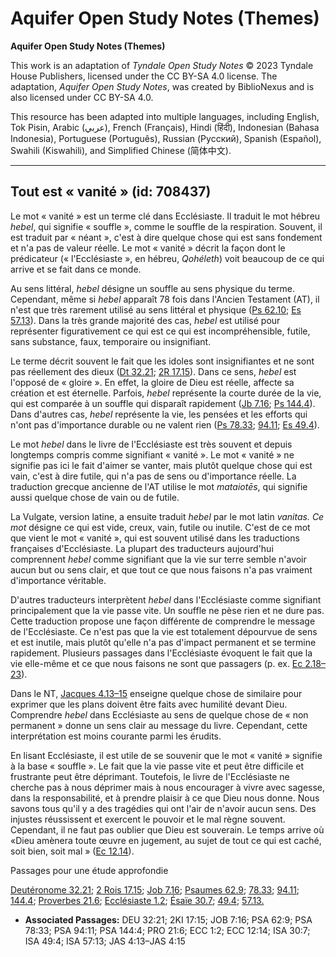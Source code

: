# Aquifer Open Study Notes (Themes)

**Aquifer Open Study Notes (Themes)**

This work is an adaptation of *Tyndale Open Study Notes* © 2023 Tyndale House Publishers, licensed under the CC BY\-SA 4\.0 license. The adaptation, *Aquifer Open Study Notes*, was created by BiblioNexus and is also licensed under CC BY\-SA 4\.0\.

This resource has been adapted into multiple languages, including English, Tok Pisin, Arabic (عربي), French (Français), Hindi (हिंदी), Indonesian (Bahasa Indonesia), Portuguese (Português), Russian (Русский), Spanish (Español), Swahili (Kiswahili), and Simplified Chinese (简体中文).



--------------------------------

## Tout est « vanité » (id: 708437)

Le mot « vanité » est un terme clé dans Ecclésiaste. Il traduit le mot hébreu *hebel*, qui signifie « souffle », comme le souffle de la respiration. Souvent, il est traduit par « néant », c'est à dire quelque chose qui est sans fondement et n'a pas de valeur réelle. Le mot « vanité » décrit la façon dont le prédicateur (« l'Ecclésiaste », en hébreu, *Qohéleth*) voit beaucoup de ce qui arrive et se fait dans ce monde. 

Au sens littéral, *hebel* désigne un souffle au sens physique du terme. Cependant, même si *hebel* apparaît 78 fois dans l'Ancien Testament (AT), il n'est que très rarement utilisé au sens littéral et physique ([Ps 62\.10](https://ref.ly/Ps62:9); [Es 57\.13](https://ref.ly/Isa57:13)). Dans la très grande majorité des cas, *hebel* est utilisé pour représenter figurativement ce qui est ce qui est incompréhensible, futile, sans substance, faux, temporaire ou insignifiant.

Le terme décrit souvent le fait que les idoles sont insignifiantes et ne sont pas réellement des dieux ([Dt 32\.21](https://ref.ly/Deut32:21); [2R 17\.15](https://ref.ly/2Kgs17:15)). Dans ce sens, *hebel* est l'opposé de « gloire ». En effet, la gloire de Dieu est réelle, affecte sa création et est éternelle. Parfois, *hebel* représente la courte durée de la vie, qui est comparée à un souffle qui disparaît rapidement ([Jb 7\.16](https://ref.ly/Job7:16); [Ps 144\.4](https://ref.ly/Ps144:4)). Dans d'autres cas, *hebel* représente la vie, les pensées et les efforts qui n'ont pas d'importance durable ou ne valent rien ([Ps 78\.33](https://ref.ly/Ps78:33); [94\.11](https://ref.ly/Ps94:11); [Es 49\.4](https://ref.ly/Isa49:4)).

Le mot *hebel* dans le livre de l'Ecclésiaste est très souvent et depuis longtemps compris comme signifiant « vanité ». Le mot « vanité » ne signifie pas ici le fait d'aimer se vanter, mais plutôt quelque chose qui est vain, c'est à dire futile, qui n'a pas de sens ou d'importance réelle. La traduction grecque ancienne de l'AT utilise le mot *mataiotēs*, qui signifie aussi quelque chose de vain ou de futile. 

La Vulgate, version latine, a ensuite traduit *hebel* par le mot latin *vanitas. Ce mot* désigne ce qui est vide, creux, vain, futile ou inutile. C'est de ce mot que vient le mot « vanité », qui est souvent utilisé dans les traductions françaises d'Ecclésiaste. La plupart des traducteurs aujourd'hui comprennent *hebel* comme signifiant que la vie sur terre semble n'avoir aucun but ou sens clair, et que tout ce que nous faisons n'a pas vraiment d'importance véritable.

D'autres traducteurs interprètent *hebel* dans l'Ecclésiaste comme signifiant principalement que la vie passe vite. Un souffle ne pèse rien et ne dure pas. Cette traduction propose une façon différente de comprendre le message de l'Ecclésiaste. Ce n'est pas que la vie est totalement dépourvue de sens et est inutile, mais plutôt qu'elle n'a pas d'impact permanent et se termine rapidement. Plusieurs passages dans l'Ecclésiaste évoquent le fait que la vie elle\-même et ce que nous faisons ne sont que passagers (p. ex. [Ec 2\.18–23](https://ref.ly/Eccl2:18-Eccl2:23)). 

Dans le NT, [Jacques 4\.13–15](https://ref.ly/Jas4:13-Jas4:15) enseigne quelque chose de similaire pour exprimer que les plans doivent être faits avec humilité devant Dieu. Comprendre *hebel* dans Ecclésiaste au sens de quelque chose de « non permanent » donne un sens clair au message du livre. Cependant, cette interprétation est moins courante parmi les érudits.

En lisant Ecclésiaste, il est utile de se souvenir que le mot « vanité » signifie à la base « souffle ». Le fait que la vie passe vite et peut être difficile et frustrante peut être déprimant. Toutefois, le livre de l'Ecclésiaste ne cherche pas à nous déprimer mais à nous encourager à vivre avec sagesse, dans la responsabilité, et à prendre plaisir à ce que Dieu nous donne. Nous savons tous qu'il y a des tragédies qui ont l'air de n'avoir aucun sens. Des injustes réussissent et exercent le pouvoir et le mal règne souvent. Cependant, il ne faut pas oublier que Dieu est souverain. Le temps arrive où «Dieu amènera toute œuvre en jugement, au sujet de tout ce qui est caché, soit bien, soit mal » ([Ec 12\.14](https://ref.ly/Eccl12:14)).

Passages pour une étude approfondie

[Deutéronome 32\.21](https://ref.ly/Deut32:21); [2 Rois 17\.15](https://ref.ly/2Kgs17:15); [Job 7\.16](https://ref.ly/Job7:16); [Psaumes 62\.9](https://ref.ly/Ps62:9); [78\.33](https://ref.ly/Ps78:33); [94\.11](https://ref.ly/Ps94:11); [144\.4](https://ref.ly/Ps144:4); [Proverbes 21\.6](https://ref.ly/Prov21:6); [Ecclésiaste 1\.2](https://ref.ly/Eccl1:2); [Ésaïe 30\.7](https://ref.ly/Isa30:7); [49\.4](https://ref.ly/Isa49:4); [57\.13\.](https://ref.ly/Isa57:13)

* **Associated Passages:** DEU 32:21; 2KI 17:15; JOB 7:16; PSA 62:9; PSA 78:33; PSA 94:11; PSA 144:4; PRO 21:6; ECC 1:2; ECC 12:14; ISA 30:7; ISA 49:4; ISA 57:13; JAS 4:13–JAS 4:15

